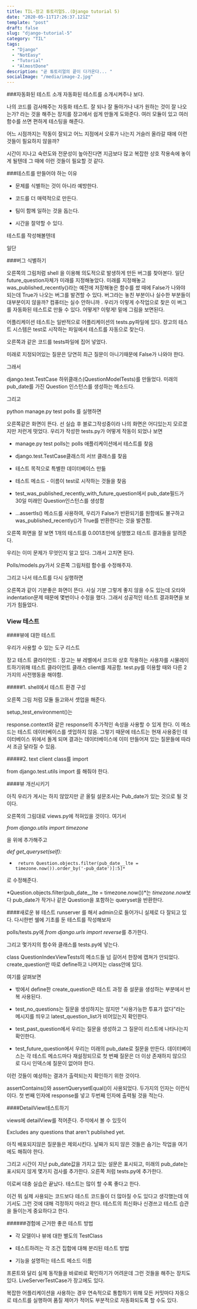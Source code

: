 ```yaml
---
title: TIL-장고 튜토리얼5..(Django tutorial 5)
date: "2020-05-11T17:26:37.121Z"
template: "post"
draft: false
slug: "django-tutorial-5"
category: "TIL"
tags:
  - "Django"
  - "NotEasy"
  - "Tutorial"
  - "AlmostDone"
description: "곧 튜토리얼의 끝이 다가온다... "
socialImage: "/media/image-2.jpg"
---
```

###자동화된 테스트 소개
자동화된 테스트를 소개시켜주나 보다.

나의 코드를 검사해주는 자동화 테스트.  잘 되나 잘 돌아가나 내가 원하는 것이 잘 나오는가? 라는 것을 해주는 장치를 장고에서 쉽게 만들게 도와준다. 여러 모듈이 있고 여러 함수를 쓰면 편하게 테스팅을 해준다.



어느 시점까지는 작동이 잘되고 어느 지점에서 오류가 나는지 거슬러 올라갈 때에 이런 것들이 필요하지 않을까?

시간이 지나고 숙련도와 전문성이 높아진다면 지금보다 많고 복잡한 상호 작용속에 놓이게 될텐데 그 때에 이런 것들이 필요할 것 같다.



###테스트를 만들어야 하는 이유
 - 문제를 식별하는 것이 아니라 예방한다.

 - 코드를 더 매력적으로 만든다.

 - 팀이 함께 일하는 것을 돕는다.

 - 시간을 절약할 수 있다.



테스트를 작성해볼텐데

일단

###버그 식별하기

오른쪽의 그림처럼 shell 을 이용해 의도적으로 발생하게 만든 버그를 찾아본다. 일단 future_question자체가 미래를 지정해놓았다. 미래를 지정해놓고 was_published_recently()라는 예전에 저장해놓은 함수를 썼 때에 False가 나와야 되는데 True가 나오는 버그를 발견할 수 있다. 버그라는 놓친 부분이나 실수한 부분들이 대부분이지 않을까? 컴퓨터는 실수 안하니까 . 우리가 이렇게 수작업으로 찾은 이 버그를 자동화된 테스트로 만들 수 있다. 어떻게? 이렇게! 밑에 그림을 보면된다.
















어플리케이션 테스트는 일반적으로 어플리케이션의 tests.py파일에 있다. 쟝고의 테스트 시스템은 test로 시작하는 파일에서 테스트를 자동으로 찾는다.



오른쪽과 같은 코드를 tests파일에 집어 넣었다.

미래로 지정되어있는 질문은 당연히 최근 질문이 아니기때문에 False가 나와야 한다. 



그래서 



django.test.TestCase 하위클래스(QuestionModelTests)를 만들었다. 미래의 pub_date를 가진 Question 인스턴스를 생성하는 메소드다.



그리고















python manage.py test polls
 를 실행하면 


오른쪽같은 화면이 뜬다. 선 실습 후 블로그작성중이라 나의 화면은 어디있는지 모르겠지만 저런게 떳었다. 우리가 작성한 tests.py가 어떻게 작동이 되었나 보면



 - manage.py test polls는 polls 애플리케이션에서 테스트를 찾음

 - django.test.TestCase클래스의 서브 클래스를 찾음

 - 테스트 목적으로 특별한 데이터베이스 만듦

 - 테스트 메소드 - 이름이 test로 시작하는 것들을 찾음

 - test_was_published_recently_with_future_question에서  pub_date필드가 30일 미래인 Question인스턴스를 생성함

 - ...assertIs() 메소드를 사용하여, 우리가 False가 반환되기를 원함에도 불구하고 was_published_recently()가 True를 반환한다는 것을 발견함.



오른쪽 화면을 잘 보면 1개의 테스트를 0.001초만에 실행했고 테스트 결과들을 알려준다. 


우리는 이미 문제가 무엇인지 알고 있다. 그래서 고치면 된다.

Polls/models.py가서 오른쪽 그림처럼 함수를 수정해주자.

그리고 나서 테스트를 다시 실행하면 




오른쪽과 같이 기분좋은 화면이 뜬다. 사실 기분 그렇게 좋지 않을 수도 있는데 오타와 indentation문제 때문에 몇번이나 수정을 했다. 그래서 성공적인 테스트 결과화면을 보기가 힘들었다.











### View 테스트
####뷰에 대한 테스트

우리가 사용할 수 있는 도구 리스트

장고 테스트 클라이언트 : 장고는 뷰 레벨에서 코드와 상호 작용하는 사용자를 시뮬레이트하기위해 테스트 클라이언트 클래스 client를 제공함. test.py를 이용할 때와 다른 2가지의 사전행동을 해야함.


#####1. shell에서 테스트 환경 구성

오른쪽 그림 처럼 모듈 들고와서 셋업을 해준다. 

setup_test_environment()는

response.context와 같은 response의 추가적인 속성을 사용할 수 있게 한다. 이 메소드는 테스트 데이터베이스를 셋업하지 않음. 그렇기 때문에 테스트는 현재 사용중인 데이터베이스 위에서 돌게 되며 결과는 데이터베이스에 이미 만들어져 있는 질문들에 따라서 조금 달라질 수 있음. 

#####2. text client class를 import

from django.test.utils import 를 해줘야 한다.


####뷰 개선시키기

아직 우리가 게시는 하지 않았지만 곧 올릴 설문조사는 Pub_date가 있는 것으로 될 것이다.

오른쪽의 그림대로 views.py에 적혀있을 것이다. 여기서 

*from django.utils import timezone*

을 위에 추가해주고

*def get_queryset(self):*

*      return Question.objects.filter(pub_date__lte = timezone.now()).order_by('-pub_date')]:5]*

로 수정해준다. 

*Question.objects.filter(pub_date__lte = timezone.now())*는 *timezone.now*보다 pub_date가 작거나 같은 Question을 포함하는 queryset을 반환한다.



####새로운 뷰 테스트
runserver 를 해서 admin으로 들어가니 실제로 다 잘되고 있다. 다시한번 쉘에 기초를 둔 테스트를 작성해보자



polls/tests.py에 *from django.urls import reverse*를 추가한다.

그리고 몇가지의 함수와 클래스를 tests.py에 넣는다.



class QuestionIndexViewTests의 메소드들
넘 길어서 한장에 캡쳐가 안되었다. create_question만 따로 define하고 나머지는 class안에 있다. 

여기를 살펴보면

 - 밖에서 define한 create_question은 테스트 과정 중 설문을 생성하는 부분에서 반복 사용된다. 

 - test_no_questions는 질문을 생성하지는 않지만 "사용가능한 투표가 없다"라는 메시지를 띄우고 latest_question_list가 비어있는지 확인한다.

 - test_past_question에서 우리는 질문을 생성하고 그 질문이 리스트에 나타나는지 확인한다.

 - test_future_question에서 우리는 미래의 pub_date로 질문을 만든다. 데이터베이스는 각 테스트 메소드마다 재설정되므로 첫 번째 질문은 더 이상 존재하지 않으므로 다시 인덱스에 질문이 없어야 한다.



이런 것들이 예상하는 결과가 출력되는지 확인하기 위한 것이다.

assertContains()와 assertQuerysetEqual()이 사용되었다. 두가지의 인자는 이런식이다. 첫 번째 인자에 response를 넣고 두번째 인자에 출력될 것을 적는다.














####DetailView테스트하기


views에 detailView를 적어준다. 주석에서 볼 수 있듯이

Excludes any questions that aren't published yet.

아직 배포되지않은 질문들은 제외시킨다. 날짜가 되지 않은 것들은 숨기는 작업을 여기에도 해줘야 한다.








그리고 시간이 지난 pub_date값을 가지고 있는 설문은 표시되고, 미래의 pub_date는 표시되지 않게 몇가지 검사를 추가한다. 오른쪽 처럼 tests.py에 추가한다.



이로써 대충 실습은 끝났다. 테스트는 많이 할 수록 좋다고 한다.

이건 뭐 실제 사용되는 코드보다 테스트 코드들이 더 많아질 수도 있다고 생각했는데 여기서도 그런 것에 대해 걱정하지 마라고 한다. 테스트의 최신화나 신경쓰고 테스트 습관을 들이는게 중요하다고 한다. 



######경험에 근거한 좋은 테스트 방법

 - 각 모델이나 뷰에 대한 별도의 TestClass

 - 테스트하려는 각 조건 집합에 대해 분리된 테스트 방법

 - 기능을 설명하는 테스트 메소드 이름





프론트와 달리 실제 동작들을 바로바로 확인하기가 어려운데 그런 것들을 해주는 장치도 있다. LiveServerTestCase가 장고에도 있다. 



복잡한 어플리케이션을 사용하는 경우 연속적으로 통합하기 위해 모든 커밋마다 자동으로 테스트를 실행하여 품질 제어가 적어도 부분적으로 자동화되도록 할 수도 있다.



